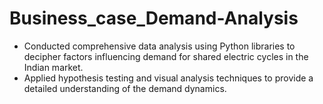 # Business_case_Demand-Analysis

- Conducted comprehensive data analysis using Python libraries to decipher factors influencing demand for shared
electric cycles in the Indian market.
- Applied hypothesis testing and visual analysis techniques to provide a detailed
understanding of the demand dynamics.
